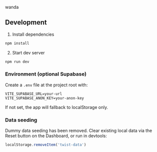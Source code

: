 wanda

## Development

1. Install dependencies

```bash
npm install
```

2. Start dev server

```bash
npm run dev
```

### Environment (optional Supabase)

Create a `.env` file at the project root with:

```
VITE_SUPABASE_URL=your-url
VITE_SUPABASE_ANON_KEY=your-anon-key
```

If not set, the app will fallback to localStorage only.

### Data seeding

Dummy data seeding has been removed. Clear existing local data via the Reset button on the Dashboard, or run in devtools:

```js
localStorage.removeItem('twist-data')
```
